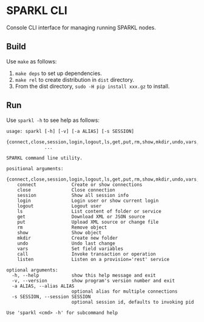 # SPARKL CLI
Console CLI interface for managing running SPARKL nodes.
## Build
Use `make` as follows:
1. `make deps` to set up dependencies.
2. `make rel` to create distribution in `dist` directory.
3. From the dist directory, `sudo -H pip install xxx.gz` to install.
## Run
Use `sparkl -h` to see help as follows:
```
usage: sparkl [-h] [-v] [-a ALIAS] [-s SESSION]
              {connect,close,session,login,logout,ls,get,put,rm,show,mkdir,undo,vars,call,listen}
              ...

SPARKL command line utility.

positional arguments:
  {connect,close,session,login,logout,ls,get,put,rm,show,mkdir,undo,vars,call,listen}
    connect             Create or show connections
    close               Close connection
    session             Show all session info
    login               Login user or show current login
    logout              Logout user
    ls                  List content of folder or service
    get                 Download XML or JSON source
    put                 Upload XML source or change file
    rm                  Remove object
    show                Show object
    mkdir               Create new folder
    undo                Undo last change
    vars                Set field variables
    call                Invoke transaction or operation
    listen              Listen on a provision='rest' service

optional arguments:
  -h, --help            show this help message and exit
  -v, --version         show program's version number and exit
  -a ALIAS, --alias ALIAS
                        optional alias for multiple connections
  -s SESSION, --session SESSION
                        optional session id, defaults to invoking pid

Use 'sparkl <cmd> -h' for subcommand help
```
